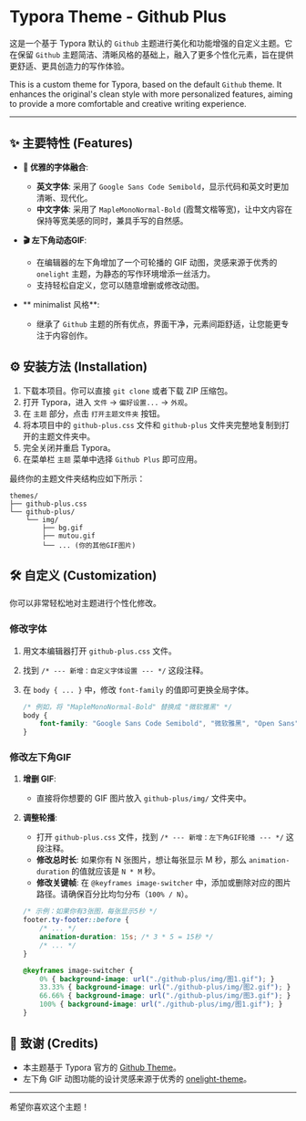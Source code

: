 # Typora Theme - Github Plus

这是一个基于 Typora 默认的 `Github` 主题进行美化和功能增强的自定义主题。它在保留 `Github` 主题简洁、清晰风格的基础上，融入了更多个性化元素，旨在提供更舒适、更具创造力的写作体验。

This is a custom theme for Typora, based on the default `Github` theme. It enhances the original's clean style with more personalized features, aiming to provide a more comfortable and creative writing experience.


---

## ✨ 主要特性 (Features)

* **🎨 优雅的字体融合**:
    * **英文字体**: 采用了 `Google Sans Code Semibold`，显示代码和英文时更加清晰、现代化。
    * **中文字体**: 采用了 `MapleMonoNormal-Bold` (霞鹜文楷等宽)，让中文内容在保持等宽美感的同时，兼具手写的自然感。

* **🎬 左下角动态GIF**:
    * 在编辑器的左下角增加了一个可轮播的 GIF 动图，灵感来源于优秀的 `onelight` 主题，为静态的写作环境增添一丝活力。
    * 支持轻松自定义，您可以随意增删或修改动图。

* ** minimalist 风格**:
    * 继承了 `Github` 主题的所有优点，界面干净，元素间距舒适，让您能更专注于内容创作。

## ⚙️ 安装方法 (Installation)

1.  下载本项目。你可以直接 `git clone` 或者下载 ZIP 压缩包。
2.  打开 Typora，进入 `文件` -> `偏好设置...` -> `外观`。
3.  在 `主题` 部分，点击 `打开主题文件夹` 按钮。
4.  将本项目中的 `github-plus.css` 文件和 `github-plus` 文件夹完整地复制到打开的主题文件夹中。
5.  完全关闭并重启 Typora。
6.  在菜单栏 `主题` 菜单中选择 `Github Plus` 即可应用。

最终你的主题文件夹结构应如下所示：

```
themes/
├── github-plus.css
└── github-plus/
    └── img/
        ├── bg.gif
        ├── mutou.gif
        └── ... (你的其他GIF图片)
```

## 🛠️ 自定义 (Customization)

你可以非常轻松地对主题进行个性化修改。

### 修改字体

1.  用文本编辑器打开 `github-plus.css` 文件。
2.  找到 `/* --- 新增：自定义字体设置 --- */` 这段注释。
3.  在 `body { ... }` 中，修改 `font-family` 的值即可更换全局字体。

    ```css
    /* 例如，将 "MapleMonoNormal-Bold" 替换成 "微软雅黑" */
    body {
        font-family: "Google Sans Code Semibold", "微软雅黑", "Open Sans", sans-serif;
    }
    ```

### 修改左下角GIF

1.  **增删 GIF**:
    * 直接将你想要的 GIF 图片放入 `github-plus/img/` 文件夹中。

2.  **调整轮播**:
    * 打开 `github-plus.css` 文件，找到 `/* --- 新增：左下角GIF轮播 --- */` 这段注释。
    * **修改总时长**: 如果你有 N 张图片，想让每张显示 M 秒，那么 `animation-duration` 的值就应该是 `N * M` 秒。
    * **修改关键帧**: 在 `@keyframes image-switcher` 中，添加或删除对应的图片路径。请确保百分比均匀分布（`100% / N`）。

    ```css
    /* 示例：如果你有3张图，每张显示5秒 */
    footer.ty-footer::before {
        /* ... */
        animation-duration: 15s; /* 3 * 5 = 15秒 */
        /* ... */
    }

    @keyframes image-switcher {
        0% { background-image: url("./github-plus/img/图1.gif"); }
        33.33% { background-image: url("./github-plus/img/图2.gif"); }
        66.66% { background-image: url("./github-plus/img/图3.gif"); }
        100% { background-image: url("./github-plus/img/图1.gif"); }
    }
    ```

## 🙏 致谢 (Credits)

* 本主题基于 Typora 官方的 [Github Theme](https://github.com/typora/typora-default-themes)。
* 左下角 GIF 动图功能的设计灵感来源于优秀的 [onelight-theme](https://github.com/upupming/typora-theme-onelight)。

---

希望你喜欢这个主题！

